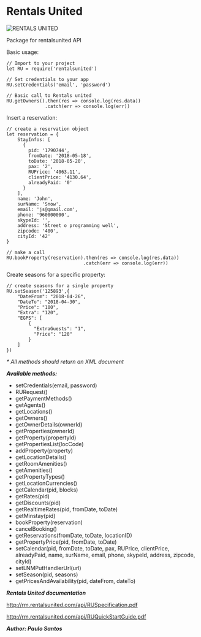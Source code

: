 # Rentals United

![RENTALS UNITED](https://new.rentalsunited.com/images/logo_new.svg)

Package for rentalsunited API

Basic usage:
```
// Import to your project
let RU = require('rentalsunited')

// Set credentials to your app
RU.setCredentials('email', 'password')

// Basic call to Rentals united
RU.getOwners().then(res => console.log(res.data))
              .catch(err => console.log(err))

```

Insert a reservation:

```
// create a reservation object
let reservation = {
    StayInfos: [
      {
        pid: '1790744',
        fromDate: '2018-05-18',
        toDate: '2018-05-20',
        pax: '2',
        RUPrice: '4063.11',
        clientPrice: '4130.64',
        alreadyPaid: '0'
      }
    ],
    name: 'John',
    surName: 'Snow',
    email: 'js@gmail.com',
    phone: '960000000',
    skypeId: '',
    address: 'Street o programming well',
    zipcode: '400',
    cityId: '42'
}

// make a call
RU.bookProperty(reservation).then(res => console.log(res.data))
                            .catch(err => console.log(err))
```

Create seasons for a specific property:

```
// create seasons for a single property
RU.setSeason('125893',{
    "DateFrom": "2018-04-26",
    "DateTo": "2018-04-30",
    "Price": "100",
    "Extra": "120",
    "EGPS": [
        {
          "ExtraGuests": "1",
          "Price": "120"
        }
    ]
})
```

_* All methods should return an XML document_

***Available methods:***
- setCredentials(email, password)
- RURequest()
- getPaymentMethods()
- getAgents()
- getLocations()
- getOwners()
- getOwnerDetails(ownerId)
- getProperties(ownerId)
- getProperty(propertyId)
- getPropertiesList(locCode)
- addProperty(property)
- getLocationDetails()
- getRoomAmenities()
- getAmenities()
- getPropertyTypes()
- getLocationCurrencies()
- getCalendar(pid, blocks)
- getRates(pid)
- getDiscounts(pid)
- getRealtimeRates(pid, fromDate, toDate)
- getMinstay(pid)
- bookProperty(reservation)
- cancelBooking()
- getReservations(fromDate, toDate, locationID)
- getPropertyPrice(pid, fromDate, toDate)
- setCalendar(pid, fromDate, toDate, pax, RUPrice, clientPrice, alreadyPaid, name, surName, email, phone, skypeId, address, zipcode, cityId)
- setLNMPutHandlerUrl(url)
- setSeason(pid, seasons)
- getPricesAndAvailability(pid, dateFrom, dateTo)

***Rentals United documentation***

http://rm.rentalsunited.com/api/RUSpecification.pdf

http://rm.rentalsunited.com/api/RUQuickStartGuide.pdf

***Author: Paulo Santos***
